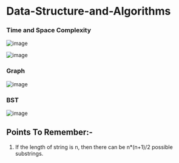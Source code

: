 # Data-Structure-and-Algorithms

### Time and Space Complexity
![image](https://user-images.githubusercontent.com/82946769/136149681-148b42f7-484c-4d7c-8115-e94311d71960.png)

![image](https://user-images.githubusercontent.com/82946769/137448509-7586a35a-9211-41b9-8842-cefbcb56301b.png)






### Graph
![image](https://user-images.githubusercontent.com/82946769/137245864-b2bf20be-a952-4c7b-a32b-e43c3e6156f4.png)




### BST
![image](https://user-images.githubusercontent.com/82946769/137315079-0f7fa5b1-9377-4c65-8861-8681ddd6ba2d.png)


## Points To Remember:-
1) If the length of string is n, then there can be n*(n+1)/2 possible substrings.











